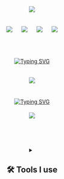 <!------------------------>
<!-- Page views counter -->
<!------------------------>

<!--
<p align="center">
  <img style="margin: 10px" src="https://visitor-badge.glitch.me/badge?page_id=noamsiegel.noamsiegel&center_text=Number%20of%20Profile%20Views&color=green">
</p>
-->

<!---------------------->
<!-- CONNECTION LINKS -->
<!---------------------->

<p align="center">
  <a href="mailto:noam@noamsiegel.com"><img style="margin: 10px" src="https://img.shields.io/badge/Gmail-D14836?style=for-the-badge&message=Email&logo=gmail&logoColor=white&color=6cc634"></a>
</p>

<!------------------>
<!-- SOCIAL LINKS -->
<!------------------>

<p align="center">
  <a href="https://www.linkedin.com/in/noam-siegel/"><img style="margin: 10px" src="https://img.shields.io/badge/LinkedIn-0077B5?style=for-the-badge&message=Resume&logo=linkedin&logoColor=white&color=6cc644"></a>
  <a href="https://stackoverflow.com/users/11591960/noam-siegel"><img style="margin: 10px" src="https://img.shields.io/static/v1?style=for-the-badge&message=Stack+Overflow&color=6cc614&logo=Stack+Overflow&logoColor=FFFFFF&label="></a>
  <a href="https://medium.com/@noam-siegel"><img style="margin: 10px" src="https://img.shields.io/static/v1?style=for-the-badge&message=Medium&color=6cc604&logo=Medium&logoColor=FFFFFF&label="></a>
  <a href="https://twitter.com/noamsiegel"><img style="margin: 10px" src="https://img.shields.io/static/v1?style=for-the-badge&message=Twitter&color=6cc644&logo=Twitter&logoColor=FFFFFF&label="></a>
</p>
<br>


<!---------------------->
<!-- THE OPENING HOOK -->
<!---------------------->

<p align="center">
  <a href="https://git.io/typing-svg"><img style="margin: 10px" src="https://readme-typing-svg.demolab.com?font=Arial+Code&size=32&duration=3000&repeat=false&pause=500&color=6cc644&center=true&vCenter=true&multiline=true&width=900&height=100&lines=My+work+speaks+for+itself.;Feel+free+to+ping+me!" alt="Typing SVG"/></a>
</p>

<!------------------>
<!-- GitHub Stats -->
<!------------------>

<div align="center">
  <img style="margin: 10px" src="https://streak-stats.demolab.com?user=noamsiegel&hide_border=true&date_format=M%20j%5B%2C%20Y%5D&background=00000000&stroke=6CC644&fire=6CC644&ring=6CC644&sideLabels=6CC644&currStreakNum=6CC644&sideNums=6CC644&currStreakLabel=6CC644" style="width:75%;" />
</div>

<!-- ![Anurag's GitHub stats](https://github-readme-stats.vercel.app/api?username=noamsiegel&show_icons=true&theme=transparent&text_color=6CC644&title_color=6CC644&border_color=00000000) -->


<!-- HID BC I DON"T LIKE IT
<div align="center">
  <img style="margin: 10px" src="https://github-readme-stats.vercel.app/api?username=noamsiegel&hide_border=true&show_icons=true&theme=transparent&hide_title=true&text_color=6cc644&text_bold=false&show_icons=true&ring_color=6cc644&layout=compact" width="80%" /></div>
-->

<br>

<!-------------------->
<!-- SPOTIFY PLAYER -->
<!-------------------->

<!-- Typerwriter Text -->
<div align="center">
  <a href="https://git.io/typing-svg">
  <img style="margin: 10px" src="https://readme-typing-svg.demolab.com?font=Arial+Code&size=32&duration=3000&repeat=false&pause=500&color=6cc644&center=true&vCenter=true&multiline=true&width=900&height=100&lines=If+the+music+is+playing,;I'm+enjoying+my+work." alt="Typing SVG" />
  </a>

<br>
  
<!-- Spotify Playing Widget -->
<!--<img style="margin: 10px" src="https://spotify-github-profile.vercel.app/api/view?uid=12122159562&cover_image=false&theme=default&show_offline=true&background_color=transparent&bar_color=6cc644&bar_color_cover=true" style="width:50%;" /> -->
<img style="margin: 10px" src="https://spotify-github-profile.kittinanx.com/api/view.svg?uid=12122159562&cover_image=false&theme=default&show_offline=true&background_color=transparent&interchange=false&bar_color_cover=false" style="width:70%;"/>
<!-- Things added:
- 80% width
- Transparent background
- GitHub Green Text
-->
</div>

<br><br>


<!-------------------->
<!---GITHUB STATS 2--->
<!--------------------

<div align="center">
  <img style="margin: 10px" src="https://github-readme-stats.vercel.app/api?username=noamsiegel&show_icons=true&theme=transparent&text_color=6CC644&hide_title=true&border_color=00000000&ring_color=6CC644" style="width:75%;" />
</div>

<!------------------->
<!-- TOOLS I USE -->
<!------------------->

<div align="center">
<details> 
  <summary>
    <h2>🛠️ Tools I use</h2>
  </summary>

<!--   <a href="https://git.io/typing-svg">
  <img style="margin: 10px" src="https://readme-typing-svg.demolab.com?font=Arial+Code&size=32&duration=3000&repeat=true&pause=2000&color=6cc644&center=true&vCenter=true&multiline=true&width=900&height=100&lines=The+tools+I+use:" alt="Typing SVG" />
</a>-->
 
 <table style="width:100%; border-collapse:collapse; border=none;">
  <tr>
    <!--- PROGRAMMING LANGUAGES --->
    <td align="center" valign="top" width="14%" style="border=none;">
      <div>
        <h3 style="text-align:center; color: #6cc644;">Programming Languages</h3><br>
        <p style="text-align:center;">
          <a href="https://www.rust-lang.org" target="_blank" rel="noreferrer"> <img style="margin: 10px" src="https://www.rust-lang.org/logos/rust-logo-512x512.png" alt="rust" width="50" height="50"/></a>
          <a href="https://www.python.org/" target="_blank" rel="noreferrer"><img style="margin: 10px" src="https://profilinator.rishav.dev/skills-assets/python-original.svg" alt="Python" height="50" /></a>
          <a href="https://golang.org" target="_blank" rel="noreferrer"> <img style="margin: 10px" src="https://raw.githubusercontent.com/devicons/devicon/master/icons/go/go-original.svg" alt="go" width="50" height="50"/></a>
          <a href="https://www.javascript.com/" target="_blank" rel="noreferrer"><img style="margin: 10px" src="https://profilinator.rishav.dev/skills-assets/javascript-original.svg" alt="JavaScript" height="50" /></a>
          <a href="https://www.typescriptlang.org/" target="_blank" rel="noreferrer"><img style="margin: 10px" src="https://profilinator.rishav.dev/skills-assets/typescript-original.svg" alt="TypeScript" height="50" /></a>
          <a href="https://www.cplusplus.com/" target="_blank" rel="noreferrer"><img style="margin: 10px" src="https://profilinator.rishav.dev/skills-assets/cplusplus-original.svg" alt="C++" height="50" /></a> 
          <a href="https://www.r-project.org/" target="_blank" rel="noreferrer"><img style="margin: 10px" src="https://profilinator.rishav.dev/skills-assets/r.svg" alt="R" height="50" /></a> 
          <a href="https://www.php.net/" target="_blank" rel="noreferrer"><img style="margin: 10px" src="https://profilinator.rishav.dev/skills-assets/php-original.svg" alt="PHP" height="50" /></a> 
          <a href="https://www.java.com/" target="_blank" rel="noreferrer"><img style="margin: 10px" src="https://profilinator.rishav.dev/skills-assets/java-original-wordmark.svg" alt="Java" height="50" /></a>
          <a href="https://developer.apple.com/swift/" target="_blank" rel="noreferrer"> <img style="margin: 10px" src="https://raw.githubusercontent.com/devicons/devicon/master/icons/swift/swift-original.svg" alt="swift" width="50" height="50"/></a>
        </p>
      </div>
    </td>
    <!--- FRONT END DEVELOPMENT --->
    <td align="center" valign="top" width="14%" style="border-none;">
      <div>
        <h3 style="text-align:center;">Frontend Development</h3><br>
          <p style="text-align:center;">
            <a href="https://en.wikipedia.org/wiki/HTML5" target="_blank" rel="noreferrer"><img style="margin: 10px" src="https://profilinator.rishav.dev/skills-assets/html5-original-wordmark.svg" alt="HTML5" height="50" /></a>
            <a href="https://www.w3schools.com/css/" target="_blank" rel="noreferrer"> <img style="margin: 10px" src="https://raw.githubusercontent.com/devicons/devicon/master/icons/css3/css3-original-wordmark.svg" alt="css3" width="50" height="50"/></a>
            <a href="https://svelte.dev" target="_blank" rel="noreferrer"> <img style="margin: 10px" src="https://upload.wikimedia.org/wikipedia/commons/1/1b/Svelte_Logo.svg" alt="svelte" width="50" height="50"/></a>
            <a href="https://vuejs.org/" target="_blank" rel="noreferrer"> <img style="margin: 10px" src="https://raw.githubusercontent.com/devicons/devicon/master/icons/vuejs/vuejs-original-wordmark.svg" alt="vuejs" width="50" height="50"/></a>
            <a href="https://flutter.dev/" target="_blank" rel="noreferrer"><img style="margin: 10px" src="https://profilinator.rishav.dev/skills-assets/flutterio-icon.svg" alt="Flutter" height="50" /></a> 
            <a href="https://angular.io" target="_blank" rel="noreferrer"> <img style="margin: 10px" src="https://angular.io/assets/images/logos/angular/angular.svg" alt="angular" width="50" height="50"/></a>
            <a href="https://wordpress.com/" target="_blank" rel="noreferrer"><img style="margin: 10px" src="https://profilinator.rishav.dev/skills-assets/wordpress.png" alt="WordPress" height="50" /></a> 
            <a href="https://mui.com/" target="_blank" rel="noreferrer"><img style="margin: 10px" src="https://profilinator.rishav.dev/skills-assets/mui.png" alt="Material UI" height="50" /></a> 
        </p>
      </div>
    </td>
    <!--- DATABASE MANAGEMENT --->
    <td align="center" valign="top" width="14%" style="border=none;">
      <div>
        <h3 style="text-align:center; color: #6cc644;">Database Management</h3><br>
        <p style="text-align:center;">
          <a href="https://www.postgresql.org/" target="_blank" rel="noreferrer"><img style="margin: 10px" src="https://profilinator.rishav.dev/skills-assets/postgresql-original-wordmark.svg" alt="PostgreSQL" height="50" /></a>
          <a href="https://www.mysql.com/" target="_blank" rel="noreferrer"> <img style="margin: 10px" src="https://raw.githubusercontent.com/devicons/devicon/master/icons/mysql/mysql-original-wordmark.svg" alt="mysql" width="50" height="50"/></a>
          <a href="https://mariadb.org/" target="_blank" rel="noreferrer"><img style="margin: 10px" src="https://profilinator.rishav.dev/skills-assets/mariadb.png" alt="Maria DB" height="50" /></a>
          <a href="https://graphql.org/" target="_blank" rel="noreferrer"><img style="margin: 10px" src="https://profilinator.rishav.dev/skills-assets/graphql.png" alt="GraphQL" height="50" /></a>
          <a href="https://www.mongodb.com/" target="_blank" rel="noreferrer"> <img style="margin: 10px" src="https://raw.githubusercontent.com/devicons/devicon/master/icons/mongodb/mongodb-original-wordmark.svg" alt="mongodb" width="50" height="50"/></a>
          <a href="https://redis.io" target="_blank" rel="noreferrer"> <img style="margin: 10px" src="https://raw.githubusercontent.com/devicons/devicon/master/icons/redis/redis-original-wordmark.svg" alt="redis" width="50" height="50"/></a>
          <a href="https://firebase.google.com/" target="_blank" rel="noreferrer"> <img style="margin: 10px" src="https://www.vectorlogo.zone/logos/firebase/firebase-icon.svg" alt="firebase" width="50" height="50"/></a>
          <a href="https://jquery.com/" target="_blank" rel="noreferrer"><img style="margin: 10px" src="https://profilinator.rishav.dev/skills-assets/jquery.png" alt="jQuery" height="50" /></a>
          <a href="https://www.cockroachlabs.com/product/cockroachdb/" target="_blank" rel="noreferrer"> <img style="margin: 10px" src="https://cdn.worldvectorlogo.com/logos/cockroachdb.svg" alt="cockroachdb" width="50" height="50"/></a>
        </p>
      </div>
    </td>
    <!--- DEV OPS --->
    <td align="center" valign="top" width="14%" style="border=none;">
      <div>
        <h3 style="text-align:center; color: #6cc644;">Dev Ops</h3><br>
        <p style="text-align:center;">
          <a href="https://aws.amazon.com" target="_blank" rel="noreferrer"> <img style="margin: 10px" src="https://upload.wikimedia.org/wikipedia/commons/thumb/9/93/Amazon_Web_Services_Logo.svg/2560px-Amazon_Web_Services_Logo.svg.png" alt="azure" width="50" height="50"/></a>
          <a href="https://azure.microsoft.com/en-in/" target="_blank" rel="noreferrer"> <img style="margin: 10px" src="https://www.vectorlogo.zone/logos/microsoft_azure/microsoft_azure-icon.svg" alt="azure" width="50" height="50"/></a>
          <a href="https://cloud.google.com/" target="_blank" rel="noreferrer"><img style="margin: 10px" src="https://profilinator.rishav.dev/skills-assets/google_cloud-icon.svg" alt="GCP" height="50" /></a>
          <a href="https://www.docker.com/" target="_blank" rel="noreferrer"><img style="margin: 10px" src="https://profilinator.rishav.dev/skills-assets/docker-original-wordmark.svg" alt="Docker" height="50" /></a>
          <a href="https://github.com/" target="_blank" rel="noreferrer"><img style="margin: 10px" src="https://profilinator.rishav.dev/skills-assets/git-scm-icon.svg" alt="Git" height="50" /></a> 
          <a href="https://www.electronjs.org/" target="_blank" rel="noreferrer"><img style="margin: 10px" src="https://profilinator.rishav.dev/skills-assets/electron-original.svg" alt="Electron" height="50" /></a> 
          <a href="https://www.salesforce.com/in/" target="_blank" rel="noreferrer"><img style="margin: 10px" src="https://profilinator.rishav.dev/skills-assets/salesforce.png" alt="Salesforce" height="50" /></a>
          <a href="https://kubernetes.io" target="_blank" rel="noreferrer"> <img style="margin: 10px" src="https://www.vectorlogo.zone/logos/kubernetes/kubernetes-icon.svg" alt="kubernetes" width="50" height="50"/></a>
        </p>
      </div>
    </td>
    <!--- MODILE APP DEVELOPMENT --->
    <td align="center" valign="top" width="14%" style="border=none;">
      <div>
        <h3 style="text-align:center; color: #6cc644;">Mobile App Development</h3><br>
        <p style="text-align:center;">
          <a href="https://tauri.app" target="_blank" rel="noreferrer"> <img style="margin: 10px" src="https://pbs.twimg.com/profile_images/1427375984475578389/jWzgho1b_400x400.png" alt="reactnative" width="50" height="50"/></a>
          <a href="https://dart.dev/" target="_blank" rel="noreferrer"><img style="margin: 10px" src="https://profilinator.rishav.dev/skills-assets/dartlang-icon.svg" alt="Dart" height="50" /></a> 
          <a href="https://flutter.dev" target="_blank" rel="noreferrer"> <img style="margin: 10px" src="https://www.vectorlogo.zone/logos/flutterio/flutterio-icon.svg" alt="flutter" width="50" height="50"/></a>
          <a href="https://developer.android.com" target="_blank" rel="noreferrer"> <img style="margin: 10px" src="https://raw.githubusercontent.com/devicons/devicon/master/icons/android/android-original-wordmark.svg" alt="android" width="50" height="50"/></a>
          <a href="https://reactnative.dev/" target="_blank" rel="noreferrer"> <img style="margin: 10px" src="https://reactnative.dev/img/header_logo.svg" alt="reactnative" width="50" height="50"/></a>
        </p>
      </div>
    </td>
    <!--- AI / ML --->
    <td align="center" valign="top" width="14%" style="border=none;">
      <div>
        <h3 style="text-align:center; color: #6cc644;">AI & ML<br><br><br>
        <p style="text-align:center;">
            <a href="https://www.langchain.com" target="_blank" rel="noreferrer"><img style="margin: 10px" src="https://miro.medium.com/v2/resize:fit:622/1*MVJZLfszGGNiJ-UFK4U31A.png" alt="TensorFlow" height="50" /></a> 
            <a href="https://www.llamaindex.ai" target="_blank" rel="noreferrer"><img style="margin: 10px" src="https://cdn.bap-software.net/2024/05/27174818/LlamaIndex-e1716781781228.png" alt="TensorFlow" height="50" /></a> 
            <a href="https://www.tensorflow.org/" target="_blank" rel="noreferrer"><img style="margin: 10px" src="https://profilinator.rishav.dev/skills-assets/tensorflow-icon.svg" alt="TensorFlow" height="50" /></a> 
            <a href="https://pytorch.org/" target="_blank" rel="noreferrer"> <img style="margin: 10px" src="https://www.vectorlogo.zone/logos/pytorch/pytorch-icon.svg" alt="pytorch" width="50" height="50"/></a>
            <a href="https://scikit-learn.org/" target="_blank" rel="noreferrer"> <img style="margin: 10px" src="https://upload.wikimedia.org/wikipedia/commons/0/05/Scikit_learn_logo_small.svg" alt="scikit_learn" width="50" height="50"/></a>
        </p>
      </div>
    </td>
  </tr>
</table>
</details>
